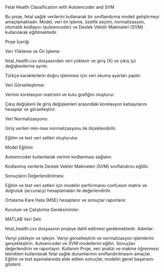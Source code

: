 Fetal Health Classification with Autoencoder and SVM

Bu proje, fetal sağlık verilerini kullanarak bir sınıflandırma modeli geliştirmeyi amaçlamaktadır. Model, veri ön işleme, özellik seçimi, normalizasyon, otomatik kodlayıcı (autoencoder) ve Destek Vektör Makineleri (SVM) kullanılarak eğitilmektedir.

Proje İçeriği

Veri Yükleme ve Ön İşleme:

fetal_health.csv dosyasından veri yüklenir ve giriş (X) ve çıkış (y) değişkenlerine ayrılır.

Türkçe karakterlerin doğru işlenmesi için veri okuma ayarları yapılır.

Veri Görselleştirme:

Verinin korelasyon matrisini ve kutu grafiğini oluşturur.

Çıkış değişkeni ile giriş değişkenleri arasındaki korelasyon katsayılarını hesaplar ve görselleştirir.

Veri Normalizasyonu:

Giriş verileri min-max normalizasyonu ile ölçeklendirilir.

Eğitim ve test veri setleri oluşturulur.

Model Eğitimi:

Autoencoder kullanılarak verinin kodlanması sağlanır.

Kodlanmış verilerle Destek Vektör Makineleri (SVM) sınıflandırıcı eğitilir.

Sonuçların Değerlendirilmesi:

Eğitim ve test veri setleri için modelin performansı confusion matrix ve doğruluk (accuracy) hesaplamaları ile değerlendirilir.

Ortalama Kare Hata (MSE) hesaplanır ve sonuçlar raporlanır.

Kurulum ve Çalıştırma
Gereksinimler:

MATLAB
Veri Seti:

fetal_health.csv dosyasının projeye dahil edilmesi gerekmektedir.
Adımlar:

Veriyi yükleyin ve işleyin.
Veriyi görselleştirin ve normalizasyon işlemlerini gerçekleştirin.
Autoencoder ve SVM modellerini eğitin.
Sonuçları değerlendirin ve raporlayın.
Kullanım
Proje, veri analizi ve makine öğrenmesi teknikleri kullanılarak fetal sağlık durumlarının sınıflandırılmasını amaçlar. Eğitim ve test aşamalarında elde edilen sonuçlar, modelin genel başarısını gösterir.
